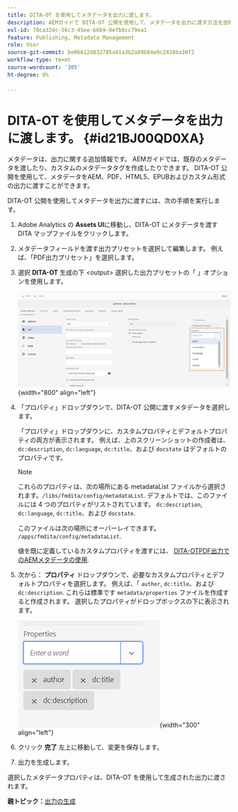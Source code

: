 ```yaml
---
title: DITA-OT を使用してメタデータを出力に渡します。
description: AEMガイドで DITA-OT 公開を使用して、メタデータを出力に渡す方法を説明します。
exl-id: 70ca32dc-56c3-45ee-b6b9-0efb8cc79ea1
feature: Publishing, Metadata Management
role: User
source-git-commit: be06612d832785a91a3b2a89b84e0c2438ba30f2
workflow-type: tm+mt
source-wordcount: '305'
ht-degree: 0%

---
```


# DITA-OT を使用してメタデータを出力に渡します。 {#id21BJ00QD0XA}

メタデータは、出力に関する追加情報です。 AEMガイドでは、既存のメタデータを渡したり、カスタムのメタデータタグを作成したりできます。 DITA-OT 公開を使用して、メタデータをAEM、PDF、HTML5、EPUBおよびカスタム形式の出力に渡すことができます。

DITA-OT 公開を使用してメタデータを出力に渡すには、次の手順を実行します。

1. Adobe Analytics の **Assets UI**&#x200B;に移動し、DITA-OT にメタデータを渡す DITA マップファイルをクリックします。
1. メタデータフィールドを渡す出力プリセットを選択して編集します。 例えば、「PDF出力プリセット」を選択します。
1. 選択 **DITA-OT** 生成の下 &lt;output> 選択した出力プリセットの「 」オプションを使用します。

   ![](images/custom-meta-data-output-preset.png){width="800" align="left"}

1. 「プロパティ」ドロップダウンで、DITA-OT 公開に渡すメタデータを選択します。

   「プロパティ」ドロップダウンに、カスタムプロパティとデフォルトプロパティの両方が表示されます。 例えば、上のスクリーンショットの作成者は、 `dc:description`, `dc:language`, `dc:title`、および `docstate` はデフォルトのプロパティです。

   >[!NOTE]
   >
   > これらのプロパティは、次の場所にある metadataList ファイルから選択されます。`/libs/fmdita/config/metadataList`. デフォルトでは、このファイルには 4 つのプロパティがリストされています。 `dc:description`, `dc:language`, `dc:title`、および `docstate`.

   このファイルは次の場所にオーバーレイできます。 `/apps/fmdita/config/metadataList`.

   値を既に定義しているカスタムプロパティを渡すには、 [DITA-OTPDF出力でのAEMメタデータの使用](https://experienceleaguecommunities.adobe.com/t5/xml-documentation-discussions/use-aem-metadata-in-dita-ot-pdf-output/td-p/411880).

1. 次から： **プロパティ** ドロップダウンで、必要なカスタムプロパティとデフォルトプロパティを選択します。 例えば、「 `author`, `dc:title`、および `dc:description`. これらは標準です `metadata/properties` ファイルを作成すると作成されます。 選択したプロパティがドロップボックスの下に表示されます。

   ![](images/selected-metadata-properties.png){width="300" align="left"}

1. クリック **完了** 左上に移動して、変更を保存します。
1. 出力を生成します。

選択したメタデータプロパティは、DITA-OT を使用して生成された出力に渡されます。

**親トピック：**[&#x200B;出力の生成](generate-output.md)
